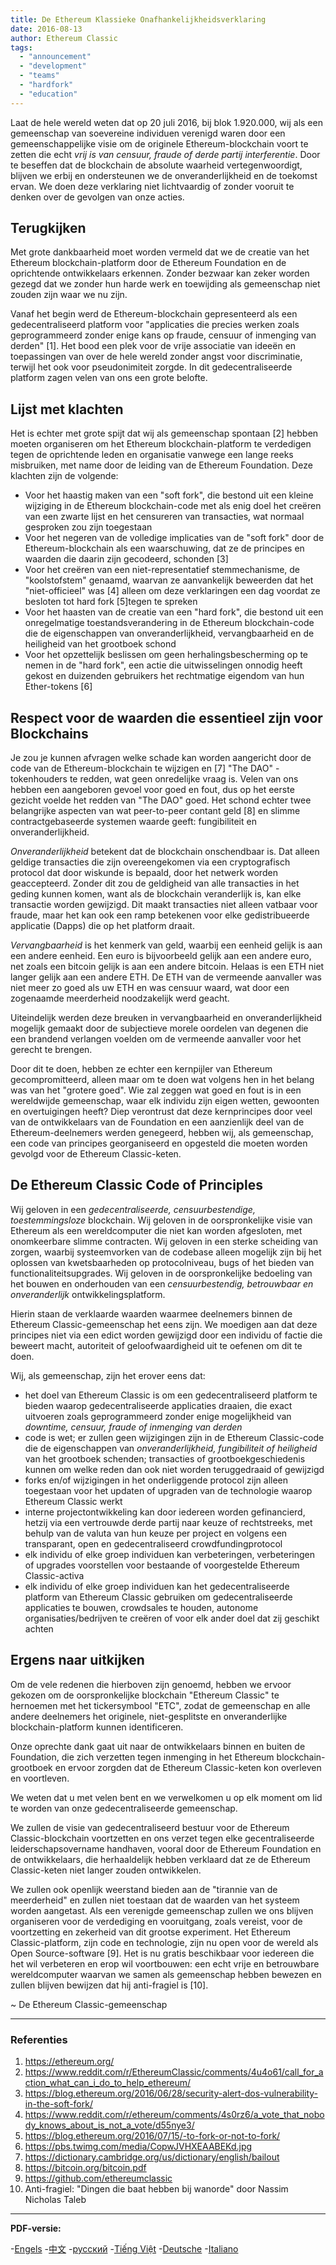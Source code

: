 ```yaml
---
title: De Ethereum Klassieke Onafhankelijkheidsverklaring
date: 2016-08-13
author: Ethereum Classic
tags:
  - "announcement"
  - "development"
  - "teams"
  - "hardfork"
  - "education"
---
```


Laat de hele wereld weten dat op 20 juli 2016, bij blok 1.920.000, wij als een gemeenschap van soevereine individuen verenigd waren door een gemeenschappelijke visie om de originele Ethereum-blockchain voort te zetten die echt *vrij is van censuur, fraude of derde partij interferentie*. Door te beseffen dat de blockchain de absolute waarheid vertegenwoordigt, blijven we erbij en ondersteunen we de onveranderlijkheid en de toekomst ervan. We doen deze verklaring niet lichtvaardig of zonder vooruit te denken over de gevolgen van onze acties.

## Terugkijken

Met grote dankbaarheid moet worden vermeld dat we de creatie van het Ethereum blockchain-platform door de Ethereum Foundation en de oprichtende ontwikkelaars erkennen. Zonder bezwaar kan zeker worden gezegd dat we zonder hun harde werk en toewijding als gemeenschap niet zouden zijn waar we nu zijn.

Vanaf het begin werd de Ethereum-blockchain gepresenteerd als een gedecentraliseerd platform voor "applicaties die precies werken zoals geprogrammeerd zonder enige kans op fraude, censuur of inmenging van derden" [1]. Het bood een plek voor de vrije associatie van ideeën en toepassingen van over de hele wereld zonder angst voor discriminatie, terwijl het ook voor pseudonimiteit zorgde. In dit gedecentraliseerde platform zagen velen van ons een grote belofte.

## Lijst met klachten

Het is echter met grote spijt dat wij als gemeenschap spontaan [2] hebben moeten organiseren om het Ethereum blockchain-platform te verdedigen tegen de oprichtende leden en organisatie vanwege een lange reeks misbruiken, met name door de leiding van de Ethereum Foundation. Deze klachten zijn de volgende:

- Voor het haastig maken van een "soft fork", die bestond uit een kleine wijziging in de Ethereum blockchain-code met als enig doel het creëren van een zwarte lijst en het censureren van transacties, wat normaal gesproken zou zijn toegestaan
- Voor het negeren van de volledige implicaties van de "soft fork" door de Ethereum-blockchain als een waarschuwing, dat ze de principes en waarden die daarin zijn gecodeerd, schonden [3]
- Voor het creëren van een niet-representatief stemmechanisme, de "koolstofstem" genaamd, waarvan ze aanvankelijk beweerden dat het "niet-officieel" was [4] alleen om deze verklaringen een dag voordat ze besloten tot hard fork [5]tegen te spreken
- Voor het haasten van de creatie van een "hard fork", die bestond uit een onregelmatige toestandsverandering in de Ethereum blockchain-code die de eigenschappen van onveranderlijkheid, vervangbaarheid en de heiligheid van het grootboek schond
- Voor het opzettelijk beslissen om geen herhalingsbescherming op te nemen in de "hard fork", een actie die uitwisselingen onnodig heeft gekost en duizenden gebruikers het rechtmatige eigendom van hun Ether-tokens [6]

## Respect voor de waarden die essentieel zijn voor Blockchains

Je zou je kunnen afvragen welke schade kan worden aangericht door de code van de Ethereum-blockchain te wijzigen en [7] "The DAO" -tokenhouders te redden, wat geen onredelijke vraag is. Velen van ons hebben een aangeboren gevoel voor goed en fout, dus op het eerste gezicht voelde het redden van "The DAO" goed. Het schond echter twee belangrijke aspecten van wat peer-to-peer contant geld [8] en slimme contractgebaseerde systemen waarde geeft: fungibiliteit en onveranderlijkheid.

*Onveranderlijkheid* betekent dat de blockchain onschendbaar is. Dat alleen geldige transacties die zijn overeengekomen via een cryptografisch protocol dat door wiskunde is bepaald, door het netwerk worden geaccepteerd. Zonder dit zou de geldigheid van alle transacties in het geding kunnen komen, want als de blockchain veranderlijk is, kan elke transactie worden gewijzigd. Dit maakt transacties niet alleen vatbaar voor fraude, maar het kan ook een ramp betekenen voor elke gedistribueerde applicatie (Dapps) die op het platform draait.

*Vervangbaarheid* is het kenmerk van geld, waarbij een eenheid gelijk is aan een andere eenheid. Een euro is bijvoorbeeld gelijk aan een andere euro, net zoals een bitcoin gelijk is aan een andere bitcoin. Helaas is een ETH niet langer gelijk aan een andere ETH. De ETH van de vermeende aanvaller was niet meer zo goed als uw ETH en was censuur waard, wat door een zogenaamde meerderheid noodzakelijk werd geacht.

Uiteindelijk werden deze breuken in vervangbaarheid en onveranderlijkheid mogelijk gemaakt door de subjectieve morele oordelen van degenen die een brandend verlangen voelden om de vermeende aanvaller voor het gerecht te brengen.

Door dit te doen, hebben ze echter een kernpijler van Ethereum gecompromitteerd, alleen maar om te doen wat volgens hen in het belang was van het "grotere goed". Wie zal zeggen wat goed en fout is in een wereldwijde gemeenschap, waar elk individu zijn eigen wetten, gewoonten en overtuigingen heeft? Diep verontrust dat deze kernprincipes door veel van de ontwikkelaars van de Foundation en een aanzienlijk deel van de Ethereum-deelnemers werden genegeerd, hebben wij, als gemeenschap, een code van principes georganiseerd en opgesteld die moeten worden gevolgd voor de Ethereum Classic-keten.

## De Ethereum Classic Code of Principles

Wij geloven in een *gedecentraliseerde, censuurbestendige, toestemmingsloze* blockchain. Wij geloven in de oorspronkelijke visie van Ethereum als een wereldcomputer die niet kan worden afgesloten, met onomkeerbare slimme contracten. Wij geloven in een sterke scheiding van zorgen, waarbij systeemvorken van de codebase alleen mogelijk zijn bij het oplossen van kwetsbaarheden op protocolniveau, bugs of het bieden van functionaliteitsupgrades. Wij geloven in de oorspronkelijke bedoeling van het bouwen en onderhouden van een *censuurbestendig, betrouwbaar en onveranderlijk* ontwikkelingsplatform.

Hierin staan de verklaarde waarden waarmee deelnemers binnen de Ethereum Classic-gemeenschap het eens zijn. We moedigen aan dat deze principes niet via een edict worden gewijzigd door een individu of factie die beweert macht, autoriteit of geloofwaardigheid uit te oefenen om dit te doen.

Wij, als gemeenschap, zijn het erover eens dat:

- het doel van Ethereum Classic is om een gedecentraliseerd platform te bieden waarop gedecentraliseerde applicaties draaien, die exact uitvoeren zoals geprogrammeerd zonder enige mogelijkheid van *downtime, censuur, fraude of inmenging van derden*
- code is wet; er zullen geen wijzigingen zijn in de Ethereum Classic-code die de eigenschappen van *onveranderlijkheid, fungibiliteit of heiligheid* van het grootboek schenden; transacties of grootboekgeschiedenis kunnen om welke reden dan ook niet worden teruggedraaid of gewijzigd
- forks en/of wijzigingen in het onderliggende protocol zijn alleen toegestaan voor het updaten of upgraden van de technologie waarop Ethereum Classic werkt
- interne projectontwikkeling kan door iedereen worden gefinancierd, hetzij via een vertrouwde derde partij naar keuze of rechtstreeks, met behulp van de valuta van hun keuze per project en volgens een transparant, open en gedecentraliseerd crowdfundingprotocol
- elk individu of elke groep individuen kan verbeteringen, verbeteringen of upgrades voorstellen voor bestaande of voorgestelde Ethereum Classic-activa
- elk individu of elke groep individuen kan het gedecentraliseerde platform van Ethereum Classic gebruiken om gedecentraliseerde applicaties te bouwen, crowdsales te houden, autonome organisaties/bedrijven te creëren of voor elk ander doel dat zij geschikt achten

## Ergens naar uitkijken

Om de vele redenen die hierboven zijn genoemd, hebben we ervoor gekozen om de oorspronkelijke blockchain "Ethereum Classic" te hernoemen met het tickersymbool "ETC", zodat de gemeenschap en alle andere deelnemers het originele, niet-gesplitste en onveranderlijke blockchain-platform kunnen identificeren.

Onze oprechte dank gaat uit naar de ontwikkelaars binnen en buiten de Foundation, die zich verzetten tegen inmenging in het Ethereum blockchain-grootboek en ervoor zorgden dat de Ethereum Classic-keten kon overleven en voortleven.

We weten dat u met velen bent en we verwelkomen u op elk moment om lid te worden van onze gedecentraliseerde gemeenschap.

We zullen de visie van gedecentraliseerd bestuur voor de Ethereum Classic-blockchain voortzetten en ons verzet tegen elke gecentraliseerde leiderschapsovername handhaven, vooral door de Ethereum Foundation en de ontwikkelaars, die herhaaldelijk hebben verklaard dat ze de Ethereum Classic-keten niet langer zouden ontwikkelen.

We zullen ook openlijk weerstand bieden aan de "tirannie van de meerderheid" en zullen niet toestaan dat de waarden van het systeem worden aangetast. Als een verenigde gemeenschap zullen we ons blijven organiseren voor de verdediging en vooruitgang, zoals vereist, voor de voortzetting en zekerheid van dit grootse experiment. Het Ethereum Classic-platform, zijn code en technologie, zijn nu open voor de wereld als Open Source-software [9]. Het is nu gratis beschikbaar voor iedereen die het wil verbeteren en erop wil voortbouwen: een echt vrije en betrouwbare wereldcomputer waarvan we samen als gemeenschap hebben bewezen en zullen blijven bewijzen dat hij anti-fragiel is [10].

~ De Ethereum Classic-gemeenschap

---

### Referenties

1. https://ethereum.org/
2. https://www.reddit.com/r/EthereumClassic/comments/4u4o61/call_for_action_what_can_i_do_to_help_ethereum/
3. https://blog.ethereum.org/2016/06/28/security-alert-dos-vulnerability-in-the-soft-fork/
4. https://www.reddit.com/r/ethereum/comments/4s0rz6/a_vote_that_nobody_knows_about_is_not_a_vote/d55nye3/
5. https://blog.ethereum.org/2016/07/15/-to-fork-or-not-to-fork/
6. https://pbs.twimg.com/media/CopwJVHXEAABEKd.jpg
7. https://dictionary.cambridge.org/us/dictionary/english/bailout
8. https://bitcoin.org/bitcoin.pdf
9. https://github.com/ethereumclassic
10. Anti-fragiel: "Dingen die baat hebben bij wanorde" door Nassim Nicholas Taleb

---

**PDF-versie:**

-[Engels](https://ethereumclassic.org/ETC_Declaration_of_Independence.pdf) -[中文](https://ethereumclassic.org//ETC_Declaration_of_Independence_chinese.pdf) -[русский](https://ethereumclassic.org//ETC_Declaration_of_Independence_russian.pdf) -[Tiếng Việt](https://ethereumclassic.org//ETC_Declaration_of_Independence_vietnamese.pdf) -[Deutsche](https://ethereumclassic.org//ETC_Declaration_of_Independence_german.pdf) -[Italiano](https://ethereumclassic.org//ETC_Declaration_of_Independence_italian.pdf)
